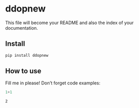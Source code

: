 # ddopnew

<!-- WARNING: THIS FILE WAS AUTOGENERATED! DO NOT EDIT! -->

This file will become your README and also the index of your
documentation.

## Install

``` sh
pip install ddopnew
```

## How to use

Fill me in please! Don’t forget code examples:

``` python
1+1
```

    2
